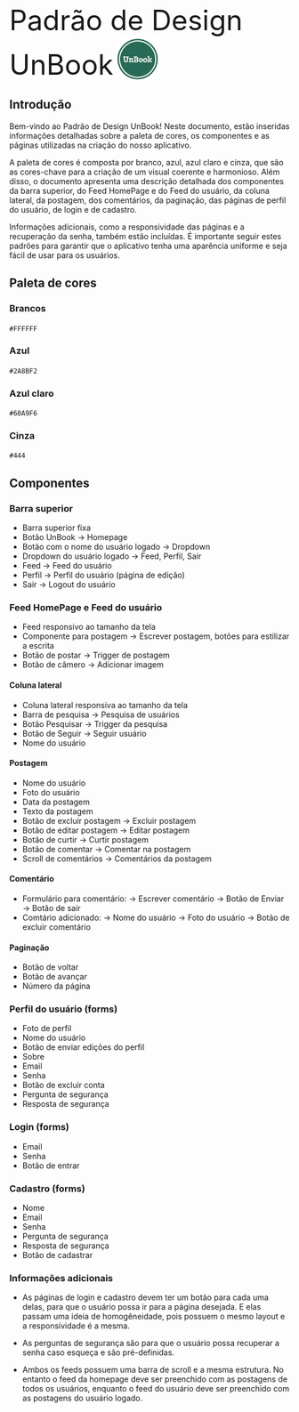 <p>
  <span style="font-size: 50px;">Padrão de Design UnBook</span>
  <img src="../img/logo_UnBook.png" width="80px" height="80px" style="display: inline-block; vertical-align: bottom;">
</p>

## Introdução

Bem-vindo ao Padrão de Design UnBook! Neste documento, estão inseridas informações detalhadas sobre a paleta de cores, os componentes e as páginas utilizadas na criação do nosso aplicativo.

A paleta de cores é composta por branco, azul, azul claro e cinza, que são as cores-chave para a criação de um visual coerente e harmonioso. Além disso, o documento apresenta uma descrição detalhada dos componentes da barra superior, do Feed HomePage e do Feed do usuário, da coluna lateral, da postagem, dos comentários, da paginação, das páginas de perfil do usuário, de login e de cadastro.

Informações adicionais, como a responsividade das páginas e a recuperação da senha, também estão incluídas. É importante seguir estes padrões para garantir que o aplicativo tenha uma aparência uniforme e seja fácil de usar para os usuários.

## Paleta de cores

### Brancos

`#FFFFFF`

### Azul

`#2A8BF2`

### Azul claro
 `#60A9F6`

### Cinza
 `#444`
 

## Componentes
### Barra superior
- Barra superior fixa
- Botão UnBook → Homepage
- Botão com o nome do usuário logado → Dropdown
- Dropdown do usuário logado → Feed, Perfil, Sair
- Feed → Feed do usuário
- Perfil → Perfil do usuário (página de edição)
- Sair → Logout do usuário

### Feed HomePage e Feed do usuário
- Feed responsivo ao tamanho da tela
- Componente para postagem → Escrever postagem, botões para estilizar a escrita
- Botão de postar → Trigger de postagem
- Botão de câmero → Adicionar imagem

#### Coluna lateral
- Coluna lateral responsiva ao tamanho da tela
- Barra de pesquisa → Pesquisa de usuários
- Botão Pesquisar → Trigger da pesquisa
- Botão de Seguir → Seguir usuário
- Nome do usuário

#### Postagem
- Nome do usuário
- Foto do usuário
- Data da postagem
- Texto da postagem
- Botão de excluir postagem → Excluir postagem
- Botão de editar postagem → Editar postagem
- Botão de curtir → Curtir postagem
- Botão de comentar → Comentar na postagem
- Scroll de comentários → Comentários da postagem

#### Comentário
- Formulário para comentário:
→ Escrever comentário
→ Botão de Enviar
→ Botão de sair
- Comtário adicionado:
→ Nome do usuário
→ Foto do usuário
→ Botão de excluir comentário 

#### Paginação
- Botão de voltar
- Botão de avançar
- Número da página

### Perfil do usuário (forms)
- Foto de perfil
- Nome do usuário
- Botão de enviar edições do perfil
- Sobre
- Email
- Senha
- Botão de excluir conta
- Pergunta de segurança
- Resposta de segurança

### Login (forms)
- Email
- Senha
- Botão de entrar

### Cadastro (forms)
- Nome
- Email
- Senha
- Pergunta de segurança
- Resposta de segurança
- Botão de cadastrar

### Informações adicionais
- As páginas de login e cadastro devem ter um botão para cada uma delas, para que o usuário possa ir para a página desejada. E elas passam uma ideia de homogêneidade, pois possuem o mesmo layout e a responsividade é a mesma.

- As perguntas de segurança são para que o usuário possa recuperar a senha caso esqueça e são pré-definidas.

- Ambos os feeds possuem uma barra de scroll e a mesma estrutura. No entanto o feed da homepage deve ser preenchido com as postagens de todos os usuários, enquanto o feed do usuário deve ser preenchido com as postagens do usuário logado.